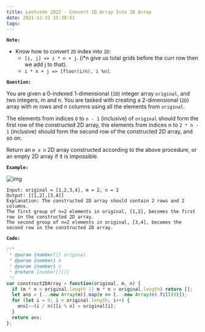 ```yaml
---
title: Leetcode 2022 - Convert 1D Array Into 2D Array
date: 2021-12-31 15:38:51
tags:
---
```

**`Note:`**
- Know how to convert `2D` index into `1D`:
  - `[i, j] => i * n + j`. (i*n give us total grids before the curr row then we add j to that).
  - `i * n + j => [floor(i/n), i %n]`.

**`Question:`**

You are given a 0-indexed 1-dimensional (`1D`) integer array `original`, and two integers, m and n. You are tasked with creating a 2-dimensional (`2D`) array with m rows and n columns using all the elements from `original`.

The elements from indices `0` to `n - 1` (inclusive) of `original` should form the first row of the constructed 2D array, the elements from indices n to `2 * n - 1` (inclusive) should form the second row of the constructed 2D array, and so on.

Return an `m x n` 2D array constructed according to the above procedure, or an empty 2D array if it is impossible.

**`Example:`**

![img](https://assets.leetcode.com/uploads/2021/08/26/image-20210826114243-1.png)
```
Input: original = [1,2,3,4], m = 2, n = 2
Output: [[1,2],[3,4]]
Explanation: The constructed 2D array should contain 2 rows and 2 columns.
The first group of n=2 elements in original, [1,2], becomes the first row in the constructed 2D array.
The second group of n=2 elements in original, [3,4], becomes the second row in the constructed 2D array.
```

**`Code:`**
```javascript
/**
 * @param {number[]} original
 * @param {number} m
 * @param {number} n
 * @return {number[][]}
 */
var construct2DArray = function(original, m, n) {
  if (m * n < original.length || m * n > original.length) return [];
  let ans = [...new Array(m)].map(e => [...new Array(n).fill(0)]);
  for (let i = 0; i < original.length; i++) {
    ans[~~(i / n)][i % n] = original[i];
  }
  return ans;
};
```